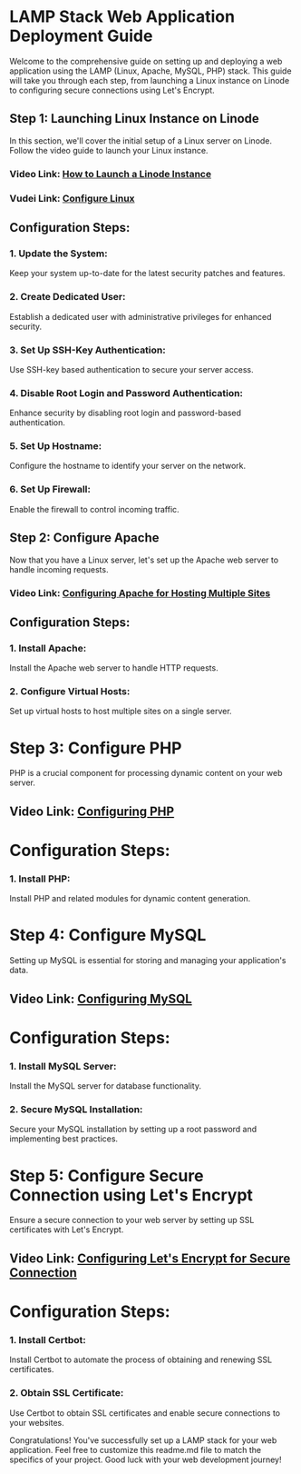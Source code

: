 # LAMP Stack Web Application Deployment Guide
Welcome to the comprehensive guide on setting up and deploying a web application using the LAMP (Linux, Apache, MySQL, PHP) stack. This guide will take you through each step, from launching a Linux instance on Linode to configuring secure connections using Let's Encrypt.

## Step 1: Launching Linux Instance on Linode
In this section, we'll cover the initial setup of a Linux server on Linode. Follow the video guide to launch your Linux instance.

### Video Link: [How to Launch a Linode Instance](https://youtu.be/P4j46nRF0Nw)
### Vudei Link: [Configure Linux](https://youtu.be/k-R2v8w6bec)

## Configuration Steps:

### 1. Update the System:
Keep your system up-to-date for the latest security patches and features.

### 2. Create Dedicated User:
Establish a dedicated user with administrative privileges for enhanced security.

### 3. Set Up SSH-Key Authentication:
Use SSH-key based authentication to secure your server access.

### 4. Disable Root Login and Password Authentication:
Enhance security by disabling root login and password-based authentication.

### 5. Set Up Hostname:
Configure the hostname to identify your server on the network.

### 6. Set Up Firewall:
Enable the firewall to control incoming traffic.

## Step 2: Configure Apache
Now that you have a Linux server, let's set up the Apache web server to handle incoming requests.

### Video Link: [Configuring Apache for Hosting Multiple Sites](https://youtu.be/flrdsrVltqU)

## Configuration Steps:

### 1. Install Apache:
Install the Apache web server to handle HTTP requests.

### 2. Configure Virtual Hosts:
Set up virtual hosts to host multiple sites on a single server.

# Step 3: Configure PHP
PHP is a crucial component for processing dynamic content on your web server.

## Video Link: [Configuring PHP](https://youtu.be/FIO21TCgh7M)

# Configuration Steps:
### 1. Install PHP:
Install PHP and related modules for dynamic content generation.

# Step 4: Configure MySQL
Setting up MySQL is essential for storing and managing your application's data.

## Video Link: [Configuring MySQL](https://youtu.be/fG_xDSgPt6I)

# Configuration Steps:

### 1. Install MySQL Server:
Install the MySQL server for database functionality.

### 2. Secure MySQL Installation:
Secure your MySQL installation by setting up a root password and implementing best practices.

# Step 5: Configure Secure Connection using Let's Encrypt
Ensure a secure connection to your web server by setting up SSL certificates with Let's Encrypt.

## Video Link: [Configuring Let's Encrypt for Secure Connection]()

# Configuration Steps:
### 1. Install Certbot:
Install Certbot to automate the process of obtaining and renewing SSL certificates.

### 2. Obtain SSL Certificate:
Use Certbot to obtain SSL certificates and enable secure connections to your websites.

Congratulations! You've successfully set up a LAMP stack for your web application. Feel free to customize this readme.md file to match the specifics of your project. Good luck with your web development journey!
